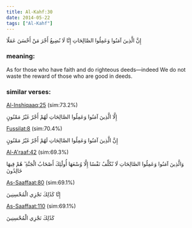 ```yaml
---
title: Al-Kahf:30
date: 2014-05-22
tags: ["Al-Kahf"]
---
```

إِنَّ الَّذِينَ آمَنُوا وَعَمِلُوا الصَّالِحَاتِ إِنَّا لَا نُضِيعُ أَجْرَ مَنْ أَحْسَنَ عَمَلًا
### meaning: 
As for those who have faith and do righteous deeds—indeed We do not waste the reward of those who are good in deeds.
### similar verses: 

[Al-Inshiqaaq:25](/84/25) (sim:73.2%)

إِلَّا الَّذِينَ آمَنُوا وَعَمِلُوا الصَّالِحَاتِ لَهُمْ أَجْرٌ غَيْرُ مَمْنُونٍ

[Fussilat:8](/41/8) (sim:70.4%)

إِنَّ الَّذِينَ آمَنُوا وَعَمِلُوا الصَّالِحَاتِ لَهُمْ أَجْرٌ غَيْرُ مَمْنُونٍ

[Al-A'raaf:42](/7/42) (sim:69.3%)

وَالَّذِينَ آمَنُوا وَعَمِلُوا الصَّالِحَاتِ لَا نُكَلِّفُ نَفْسًا إِلَّا وُسْعَهَا أُولَٰئِكَ أَصْحَابُ الْجَنَّةِ ۖ هُمْ فِيهَا خَالِدُونَ

[As-Saaffaat:80](/37/80) (sim:69.1%)

إِنَّا كَذَٰلِكَ نَجْزِي الْمُحْسِنِينَ

[As-Saaffaat:110](/37/110) (sim:69.1%)

كَذَٰلِكَ نَجْزِي الْمُحْسِنِينَ
